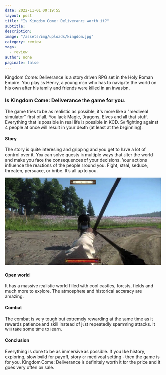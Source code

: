 ```yaml
---
date: 2022-11-01 00:19:55
layout: post
title: "Is Kingdom Come: Deliverance worth it?"
subtitle:
description:
image: "/assets/img/uploads/kingdom.jpg"
category: review
tags:
  - review
author: none
paginate: false
---
```

Kingdom Come: Deliverance is a story driven RPG set in the Holy Roman Empire. You play as Henry, a young man who has to navigate the world on his own after his family and friends were killed in an invasion.

### Is Kingdom Come: Deliverance the game for you.
The game tries to be as realistic as possible, it's more like a "mediveal simulator" first of all. You lack Magic, Dragons, Elves and all that stuff. Everything that is possible in real life is possible in KCD. So fighting against 4 people at once will result in your death (at least at the beginning).

#### Story
The story is quite interesing and gripping and you get to have a lot of control over it. You can solve quests in multiple ways that alter the world and make you face the consequences of your decisions. Your actions influence the reactions of the people around you. Fight, steal, seduce, threaten, persuade, or bribe. It’s all up to you.

![KDG gameplay](/assets/img/uploads/kcdg.jpg)

#### Open world 
It has a massive realistic world filled with cool castles, forests, fields and much more to explore. The atmosphere and historical accuracy are amazing.
#### Combat
The combat is very tough but extremely rewarding at the same time as it rewards patience and skill instead of just repeatedly spamming attacks. It will take some time to learn.

#### Conclusion
Everything is done to be as immersive as possible. If you like history, exploring, slow build for payoff, story or mediveal setting - then the game is for you.
Kingdom Come: Deliverance is definitely worth it for the price and it goes very often on sale.
